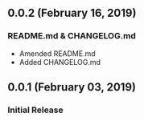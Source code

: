 ## 0.0.2 (February 16, 2019)

### README.md & CHANGELOG.md

* Amended README.md
* Added CHANGELOG.md

## 0.0.1 (February 03, 2019)

### Initial Release